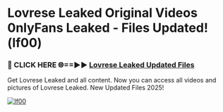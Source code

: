 # Lovrese Leaked Original Videos 0nlyFans Leaked - Files Updated! (lf00)

<h3>🔴 CLICK HERE 🌐==►► <a href="https://best4dudes.click/HH4t6V" rel="nofollow">Lovrese Leaked Updated Files</a></h3>

Get Lovrese Leaked and all content. Now you can access all videos and pictures of Lovrese Leaked. New Updated Files 2025!

[![lf00](https://github.com/user-attachments/assets/8c521d6e-e6e3-4a75-9320-d58ab9d79d5b)](https://best4dudes.click/HH4t6V)
